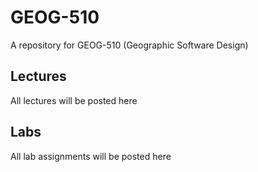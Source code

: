 # GEOG-510
A repository for GEOG-510 (Geographic Software Design)



## Lectures

All lectures will be posted here

## Labs
All lab assignments will be posted here 
